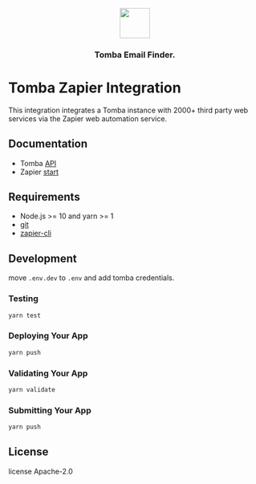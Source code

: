<p align="center"><img src="https://tomba.io/logo.png" height='60' /></p>

<h3 align="center">Tomba Email Finder.</h3>

# Tomba Zapier Integration

This integration integrates a Tomba instance with 2000+ third party web services via the Zapier web automation service.

## Documentation

- Tomba [API](https://docs.tomba.io/introduction)
- Zapier [start](https://zapier.com/developer/start/introduction/)

## Requirements

- Node.js >= 10 and yarn >= 1
- [git](https://git-scm.com)
- [zapier-cli](https://platform.zapier.com/cli_tutorials/getting-started)

## Development

move `.env.dev` to `.env` and add tomba credentials.

### Testing

```bash
yarn test
```

### Deploying Your App

```bash
yarn push
```

### Validating Your App

```bash
yarn validate
```

### Submitting Your App

```bash
yarn push
```

## License

license
Apache-2.0
